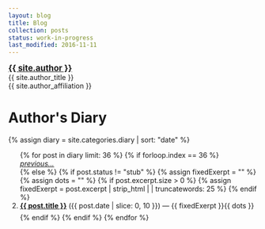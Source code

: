 ```yaml
---
layout: blog
title: Blog
collection: posts 
status: work-in-progress
last_modified: 2016-11-11
--- 
```


<div class = "author-block">
<a href="{{ site.author_url }}" style="font-weight: bold;font-size:120%;">{{ site.author }}</a><br>
{{ site.author_title }}<br>
{{ site.author_affiliation }}<br>
</div>


# Author's Diary

{% assign diary = site.categories.diary | sort: "date" %}
<ol>
  {% for post in diary limit: 36 %}
   {% if forloop.index == 36 %}
<li style="list-style-type:none;"><em><a href="{{ page.url }}">previous...</a></em></li>
   {% else %}
   {% if post.status != "stub" %}
   {% assign fixedExerpt = "" %}
   {% assign dots = "" %}
   {% if post.excerpt.size > 0 %}
        {% assign fixedExerpt = post.excerpt | strip_html | | truncatewords: 25 %}
   {% endif %}
<li style="margin-bottom: 0.5em;"><strong><a href="{{ post.url }}">{{ post.title }}</a></strong><span class="annotate"> ({{ post.date | slice: 0, 10 }}) </span> &mdash; {{ fixedExerpt }}{{ dots }}</li>
{% endif %}
{% endif %}
  {% endfor %}
</ol>
